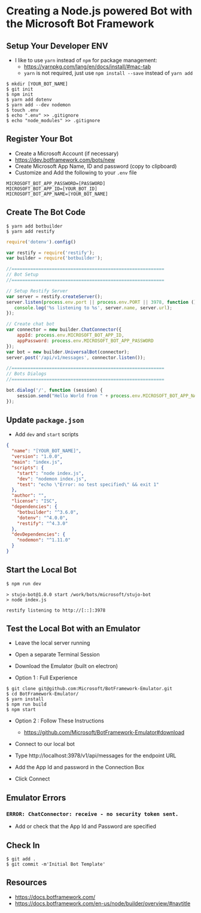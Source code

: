 # Creating a Node.js powered Bot with the Microsoft Bot Framework


## Setup Your Developer ENV

* I like to use ``yarn`` instead of ``npm`` for package management:
  * https://yarnpkg.com/lang/en/docs/install/#mac-tab
  * ``yarn`` is not required, just use ``npm install --save`` instead of ``yarn add``

```
$ mkdir [YOUR_BOT_NAME]
$ git init
$ npm init
$ yarn add dotenv
$ yarn add --dev nodemon
$ touch .env
$ echo ".env" >> .gitignore
$ echo "node_modules" >> .gitignore
```

## Register Your Bot
* Create a Microsoft Account (if necessary)
* https://dev.botframework.com/bots/new
* Create Microsoft App Name, ID and password (copy to clipboard)
* Customize and Add the following to your ``.env`` file
```
MICROSOFT_BOT_APP_PASSWORD=[PASSWORD]
MICROSOFT_BOT_APP_ID=[YOUR_BOT_ID]
MICROSOFT_BOT_APP_NAME=[YOUR_BOT_NAME]
```

## Create The Bot Code

```
$ yarn add botbuilder
$ yarn add restify
```

```javascript
require('dotenv').config()

var restify = require('restify');
var builder = require('botbuilder');

//=========================================================
// Bot Setup
//=========================================================

// Setup Restify Server
var server = restify.createServer();
server.listen(process.env.port || process.env.PORT || 3978, function () {
   console.log('%s listening to %s', server.name, server.url);
});

// Create chat bot
var connector = new builder.ChatConnector({
    appId: process.env.MICROSOFT_BOT_APP_ID,
    appPassword: process.env.MICROSOFT_BOT_APP_PASSWORD
});
var bot = new builder.UniversalBot(connector);
server.post('/api/v1/messages', connector.listen());

//=========================================================
// Bots Dialogs
//=========================================================

bot.dialog('/', function (session) {
    session.send("Hello World from " + process.env.MICROSOFT_BOT_APP_NAME);
});
```

## Update ``package.json``

* Add ``dev`` and ``start`` scripts

```json
{
  "name": "[YOUR_BOT_NAME]",
  "version": "1.0.0",
  "main": "index.js",
  "scripts": {
    "start": "node index.js",
    "dev": "nodemon index.js",
    "test": "echo \"Error: no test specified\" && exit 1"
  },
  "author": "",
  "license": "ISC",
  "dependencies": {
    "botbuilder": "^3.6.0",
    "dotenv": "^4.0.0",
    "restify": "^4.3.0"
  },
  "devDependencies": {
    "nodemon": "^1.11.0"
  }
}
```

## Start the Local Bot

```bash
$ npm run dev
```

```
> stujo-bot@1.0.0 start /work/bots/microsoft/stujo-bot
> node index.js

restify listening to http://[::]:3978
```

## Test the Local Bot with an Emulator

* Leave the local server running
* Open a separate Terminal Session
* Download the Emulator (built on electron)

* Option 1 : Full Experience

```
$ git clone git@github.com:Microsoft/BotFramework-Emulator.git
$ cd BotFramework-Emulator/
$ yarn install
$ npm run build
$ npm start
```

* Option 2 : Follow These Instructions
  * https://github.com/Microsoft/BotFramework-Emulator#download


* Connect to our local bot

* Type http://localhost:3978/v1/api/messages for the endpoint URL
* Add the App Id and password in the Connection Box
* Click Connect

## Emulator Errors

### ``ERROR: ChatConnector: receive - no security token sent.``

* Add or check that the App Id and Password are specified

## Check In

```
$ git add .
$ git commit -m'Initial Bot Template'
```


## Resources

* https://docs.botframework.com/
* https://docs.botframework.com/en-us/node/builder/overview/#navtitle
